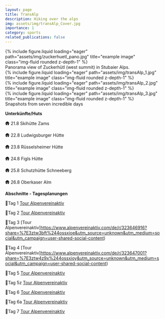 ```yaml
---
layout: page
title: TransAlp
description: Hiking over the alps
img: assets/img/transAlp_Cover.jpg
importance: 1
category: sports
related_publications: false
---
```


<div class="row">
    <div class="col-sm mt-3 mt-md-0">
        {% include figure.liquid loading="eager" path="assets/img/zuckerhuetl_pano.jpg" title="example image" class="img-fluid rounded z-depth-1" %}
    </div>
</div>
<div class="caption">
    Panorama view of Zuckerhütl (west summit) in Stubaier Alps.
</div>


<script type="text/javascript" src="https://www.alpenvereinaktiv.com/de/embed/324902439/js?mw=false&s=m"></script>

<div class="row">
    <div class="col-sm mt-3 mt-md-0">
        {% include figure.liquid loading="eager" path="assets/img/transAlp_1.jpg" title="example image" class="img-fluid rounded z-depth-1" %}
    </div>
    <div class="col-sm mt-3 mt-md-0">
        {% include figure.liquid loading="eager" path="assets/img/transAlp_2.jpg" title="example image" class="img-fluid rounded z-depth-1" %}
    </div>
    <div class="col-sm mt-3 mt-md-0">
        {% include figure.liquid loading="eager" path="assets/img/transAlp_3.jpg" title="example image" class="img-fluid rounded z-depth-1" %}
    </div>
</div>
<div class="caption">
    Snapshots from seven incredible days
</div>


**Unterkünfte/Huts**

🛖 21.8 Skihütte Zams

🛖 22.8 Ludwigsburger Hütte

🛖 23.8 Rüsselsheimer Hütte

🛖 24.8 Figls Hütte

🛖 25.8 Schutzhütte Schneeberg

🛖 26.8 Oberkaser Alm

**Abschnitte - Tagesplanungen**

📅Tag 1 [Tour Alpenvereinaktiv](https://www.alpenvereinaktiv.com/de/r/323646720share=%7E3ztwijua%244ossxioc&utm_source=unknown&utm_medium=social&utm_campaign=user-shared-social-content)

📅Tag 2 [Tour Alpenvereinaktiv](https://www.alpenvereinaktiv.com/der/323646821share=%7E3ztwzesg%244ossxioc&utm_source=unknown&utm_medium=social&utm_campaign=user-shared-social-content)

📅Tag 3 [Tour Alpenvereinaktiv]https://www.alpenvereinaktiv.com/de/r/323646916?share=%7E3ztw3bft%244ossxioe&utm_source=unknown&utm_medium=social&utm_campaign=user-shared-social-content)

📅Tag 4 [Tour Alpenvereinaktiv]https://www.alpenvereinaktiv.com/de/r/323647001?share=%7E3ztw4z9x%244ossxioy&utm_source=unknown&utm_medium=social&utm_campaign=user-shared-social-content)

📅Tag 5 [Tour Alpenvereinaktiv](https://www.alpenvereinaktiv.com/de/r/323647117?share=%7E3ztw4zkx%244ossxioa&utm_source=unknown&utm_medium=social&utm_campaign=user-shared-social-content)

📅Tag 5z [Tour Alpenvereinaktiv](https://www.alpenvereinaktiv.com/de/r/323647832?share=%7E3ztwcrbt%244ossxiof&utm_source=unknown&utm_medium=social&utm_campaign=user-shared-social-content)

📅Tag 6 [Tour Alpenvereinaktiv](https://www.alpenvereinaktiv.com/de/r/323647338?share=%7E3ztw7fzk%244ossxiob&utm_source=unknown&utm_medium=social&utm_campaign=user-shared-social-content)

📅Tag 6a [Tour Alpenvereinaktiv](https://www.alpenvereinaktiv.com/de/r/324890131?share=%7E3zyutojv%244ossdkzq&utm_source=unknown&utm_medium=social&utm_campaign=user-shared-social-content)

📅Tag 7 [Tour Alpenvereinaktiv](https://www.alpenvereinaktiv.com/de/r/323647491?share=%7E3ztwbykt%244ossxioc&utm_source=unknown&utm_medium=social&utm_campaign=user-shared-social-content)
